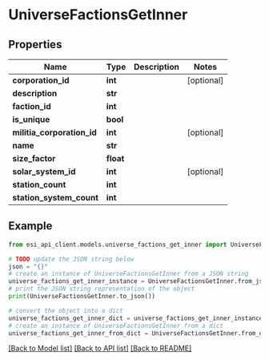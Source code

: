 # UniverseFactionsGetInner


## Properties

Name | Type | Description | Notes
------------ | ------------- | ------------- | -------------
**corporation_id** | **int** |  | [optional] 
**description** | **str** |  | 
**faction_id** | **int** |  | 
**is_unique** | **bool** |  | 
**militia_corporation_id** | **int** |  | [optional] 
**name** | **str** |  | 
**size_factor** | **float** |  | 
**solar_system_id** | **int** |  | [optional] 
**station_count** | **int** |  | 
**station_system_count** | **int** |  | 

## Example

```python
from esi_api_client.models.universe_factions_get_inner import UniverseFactionsGetInner

# TODO update the JSON string below
json = "{}"
# create an instance of UniverseFactionsGetInner from a JSON string
universe_factions_get_inner_instance = UniverseFactionsGetInner.from_json(json)
# print the JSON string representation of the object
print(UniverseFactionsGetInner.to_json())

# convert the object into a dict
universe_factions_get_inner_dict = universe_factions_get_inner_instance.to_dict()
# create an instance of UniverseFactionsGetInner from a dict
universe_factions_get_inner_from_dict = UniverseFactionsGetInner.from_dict(universe_factions_get_inner_dict)
```
[[Back to Model list]](../README.md#documentation-for-models) [[Back to API list]](../README.md#documentation-for-api-endpoints) [[Back to README]](../README.md)


